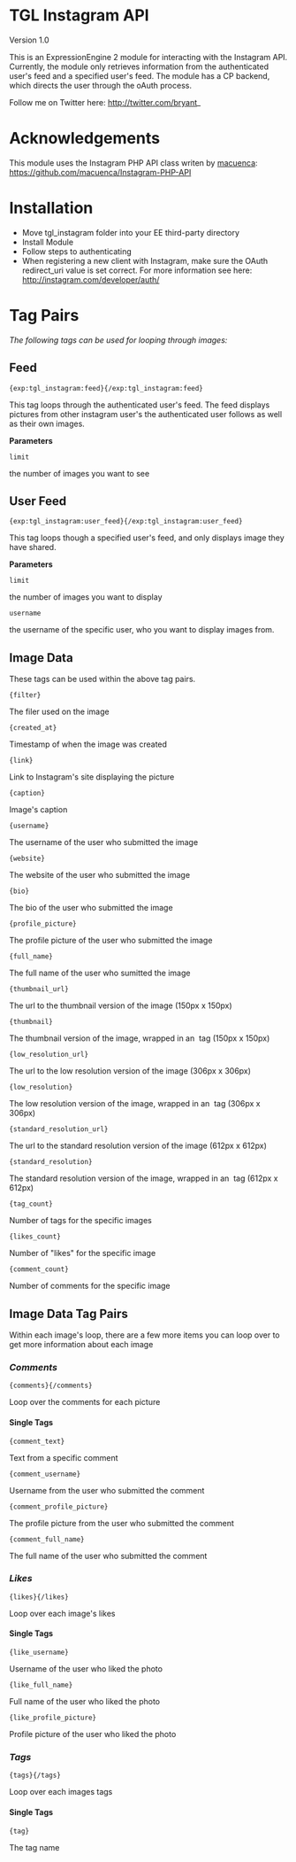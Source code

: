 # TGL Instagram API

Version 1.0

This is an ExpressionEngine 2 module for interacting with the Instagram API.  Currently, the module only retrieves information from the authenticated user's feed and a specified user's feed.  The module has a CP backend, which directs the user through the oAuth process.

Follow me on Twitter here: http://twitter.com/bryant_

# Acknowledgements

This module uses the Instagram PHP API class writen by <a href="https://github.com/macuenca">macuenca</a>: https://github.com/macuenca/Instagram-PHP-API

# Installation 

* Move tgl_instagram folder into your EE third-party directory
* Install Module
* Follow steps to authenticating
* When registering a new client with Instagram, make sure the OAuth redirect_uri value is set correct.  For more information see here: http://instagram.com/developer/auth/

# Tag Pairs

_The following tags can be used for looping through images:_

## Feed

	{exp:tgl_instagram:feed}{/exp:tgl_instagram:feed}

This tag loops through the authenticated user's feed.  The feed displays pictures from other instagram user's the authenticated user follows as well as their own images.
	
__Parameters__

	limit

the number of images you want to see

## User Feed

	{exp:tgl_instagram:user_feed}{/exp:tgl_instagram:user_feed}

This tag loops though a specified user's feed, and only displays image they have shared.

__Parameters__

	limit

the number of images you want to display

	username

the username of the specific user, who you want to display images from.


## Image Data

These tags can be used within the above tag pairs.

	{filter}

The filer used on the image

	{created_at}

Timestamp of when the image was created

	{link}

Link to Instagram's site displaying the picture

	{caption}

Image's caption

	{username}

The username of the user who submitted the image

	{website}

The website of the user who submitted the image

	{bio}

The bio of the user who submitted the image

	{profile_picture}

The profile picture of the user who submitted the image

	{full_name}

The full name of the user who sumitted the image

	{thumbnail_url}

The url to the thumbnail version of the image (150px x 150px)

	{thumbnail}

The thumbnail version of the image, wrapped in an <img> tag (150px x 150px)

	{low_resolution_url}

The url to the low resolution version of the image (306px x 306px)

	{low_resolution}

The low resolution version of the image, wrapped in an <img> tag (306px x 306px)

	{standard_resolution_url}

The url to the standard resolution version of the image (612px x 612px)

	{standard_resolution}

The standard resolution version of the image, wrapped in an <img> tag (612px x 612px)

	{tag_count}

Number of tags for the specific images

	{likes_count}

Number of "likes" for the specific image

	{comment_count}

Number of comments for the specific image


## Image Data Tag Pairs

Within each image's loop, there are a few more items you can loop over to get more information about each image



### _Comments_

	{comments}{/comments}

Loop over the comments for each picture

#### Single Tags

	{comment_text}

Text from a specific comment

	{comment_username}

Username from the user who submitted the comment

	{comment_profile_picture}

The profile picture from the user who submitted the comment

	{comment_full_name}

The full name of the user who submitted the comment



### _Likes_

	{likes}{/likes}

Loop over each image's likes

#### Single Tags

	{like_username}

Username of the user who liked the photo

	{like_full_name}

Full name of the user who liked the photo

	{like_profile_picture}

Profile picture of the user who liked the photo



### _Tags_

	{tags}{/tags}

Loop over each images tags

#### Single Tags

	{tag}

The tag name































































